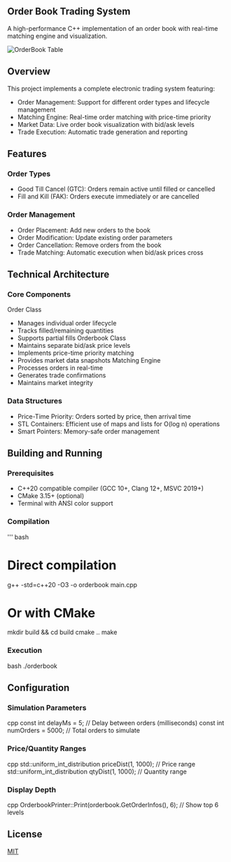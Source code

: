 ## Order Book Trading System
A high-performance C++ implementation of an order book with real-time matching engine and visualization.

![OrderBook Table](https://github.com/user-attachments/assets/dfaf5a17-516d-4f7e-82b4-d5cf8d5173f0)

## Overview
This project implements a complete electronic trading system featuring:
- Order Management: Support for different order types and lifecycle management
- Matching Engine: Real-time order matching with price-time priority
- Market Data: Live order book visualization with bid/ask levels
- Trade Execution: Automatic trade generation and reporting
## Features
### Order Types
- Good Till Cancel (GTC): Orders remain active until filled or cancelled
- Fill and Kill (FAK): Orders execute immediately or are cancelled
### Order Management
- Order Placement: Add new orders to the book
- Order Modification: Update existing order parameters
- Order Cancellation: Remove orders from the book
- Trade Matching: Automatic execution when bid/ask prices cross
## Technical Architecture
### Core Components
Order Class
- Manages individual order lifecycle
- Tracks filled/remaining quantities
- Supports partial fills
Orderbook Class
- Maintains separate bid/ask price levels
- Implements price-time priority matching
- Provides market data snapshots
Matching Engine
- Processes orders in real-time
- Generates trade confirmations
- Maintains market integrity
### Data Structures
- Price-Time Priority: Orders sorted by price, then arrival time
- STL Containers: Efficient use of maps and lists for O(log n) operations
- Smart Pointers: Memory-safe order management
## Building and Running
### Prerequisites
- C++20 compatible compiler (GCC 10+, Clang 12+, MSVC 2019+)
- CMake 3.15+ (optional)
- Terminal with ANSI color support
### Compilation
''' bash
# Direct compilation
g++ -std=c++20 -O3 -o orderbook main.cpp
# Or with CMake
mkdir build && cd build
cmake ..
make

### Execution
bash
./orderbook

## Configuration
### Simulation Parameters
cpp
const int delayMs = 5;          // Delay between orders (milliseconds)
const int numOrders = 5000;     // Total orders to simulate

### Price/Quantity Ranges
cpp
std::uniform_int_distribution<int> priceDist(1, 1000);    // Price range
std::uniform_int_distribution<int> qtyDist(1, 1000);      // Quantity range

### Display Depth
cpp
OrderbookPrinter::Print(orderbook.GetOrderInfos(), 6);    // Show top 6 levels

## License
[MIT](LICENSE)
